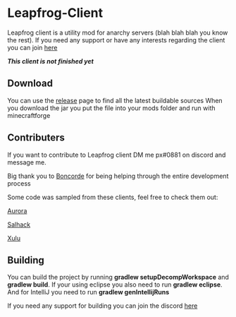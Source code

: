 # Leapfrog-Client
Leapfrog client is a utility mod for anarchy servers (blah blah blah you know the rest). If you need any support or have any interests regarding the client you can join [here](https://discord.gg/fT5JVKVUyt)

***This client is not finished yet***

## Download

You can use the [release](https://github.com/biggiemedium/Leapfrog-Client/tags) page to find all the latest buildable sources
When you download the jar you put the file into your mods folder and run with minecraftforge

## Contributers

If you want to contribute to Leapfrog client DM me px#0881 on discord and message me.

Big thank you to [Boncorde](https://github.com/PalitXD) for being helping through the entire development process

Some code was sampled from these clients, feel free to check them out:

[Aurora](https://github.com/Memeszz/Aurora-public)

[Salhack](https://github.com/ionar2/spidermod)

[Xulu](https://github.com/Elementars/Xulu-v1.5.2)

## Building

You can build the project by running **gradlew setupDecompWorkspace** and **gradlew build**. If your using eclipse you also need to run **gradlew eclipse**. And for IntelliJ you need to run **gradlew genIntellijRuns**

If you need any support for building you can join the discord [here](https://discord.gg/fT5JVKVUyt)
